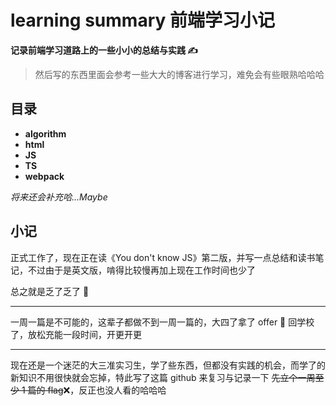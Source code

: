 # learning summary 前端学习小记

**记录前端学习道路上的一些小小的总结与实践 ✍️**

> 然后写的东西里面会参考一些大大的博客进行学习，难免会有些眼熟哈哈哈

## 目录

- **algorithm**
- **html**
- **JS**
- **TS**
- **webpack**

_将来还会补充哈...Maybe_

## 小记

正式工作了，现在正在读《You don't know JS》第二版，并写一点总结和读书笔记，不过由于是英文版，啃得比较慢再加上现在工作时间也少了

总之就是乏了乏了 🥱

---

一周一篇是不可能的，这辈子都做不到一周一篇的，大四了拿了 offer 💼 回学校了，放松充能一段时间，开更开更

---

现在还是一个迷茫的大三准实习生，学了些东西，但都没有实践的机会，而学了的新知识不用很快就会忘掉，特此写了这篇 github 来复习与记录一下
~~先立个一周至少 1 篇的 flag~~❌，反正也没人看的哈哈哈

